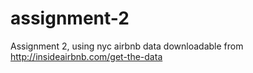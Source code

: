 # assignment-2
Assignment 2, using nyc airbnb data downloadable from http://insideairbnb.com/get-the-data 
